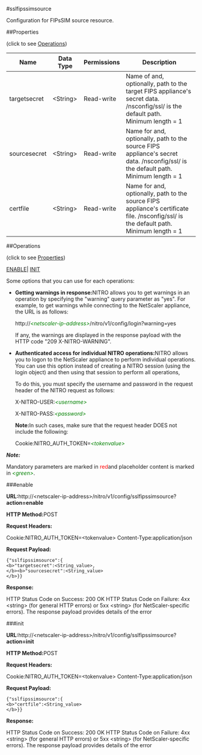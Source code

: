 #sslfipssimsource

Configuration for FIPsSIM source resource.


##Properties 
<span>(click to see [Operations](#opera))</span>


<table><thead><tr><th>Name</th><th>Data Type</th><th>Permissions</th><th>Description</th></tr></thead><tbody><tr><td>targetsecret</td><td>&lt;String></td><td>Read-write</td><td>Name of and, optionally, path to the target FIPS appliance's secret data. /nsconfig/ssl/ is the default path.<br>Minimum length = 1</td></tr><tr><td>sourcesecret</td><td>&lt;String></td><td>Read-write</td><td>Name for and, optionally, path to the source FIPS appliance's secret data. /nsconfig/ssl/ is the default path.<br>Minimum length = 1</td></tr><tr><td>certfile</td><td>&lt;String></td><td>Read-write</td><td>Name for and, optionally, path to the source FIPS appliance's certificate file. /nsconfig/ssl/ is the default path.<br>Minimum length = 1</td></tr></tbody></table>
##Operations 
<span>(click to see [Properties](#prope))</span>


[ENABLE](#e)| [INIT]()


Some options that you can use for each operations:
<ul><li><p><b>Getting warnings in response:</b>NITRO allows you to get warnings in an operation by specifying the "warning" query parameter as "yes". For example, to get warnings while connecting to the NetScaler appliance, the URL is as follows:</p><p>http://<span style="color:green;font-style:italic;">&lt;netscaler-ip-address&gt;</span>/nitro/v1/config/login?warning=yes</p><p>If any, the warnings are displayed in the response payload with the HTTP code "209 X-NITRO-WARNING".</p></li><li><p><b>Authenticated access for individual NITRO operations:</b>NITRO allows you to logon to the NetScaler appliance to perform individual operations. You can use this option instead of creating a NITRO session (using the login object) and then using that session to perform all operations,</p><p>To do this, you must specify the username and password in the request header of the NITRO request as follows:</p><p>X-NITRO-USER:<span style="color:green;font-style:italic;">&lt;username&gt;</span></p><p>X-NITRO-PASS:<span style="color:green;font-style:italic;">&lt;password&gt;</span></p><p><b>Note:</b>In such cases, make sure that the request header DOES not include the following:</p><p>Cookie:NITRO_AUTH_TOKEN=<span style="color:green;font-style:italic;">&lt;tokenvalue&gt;</span></p></li></ul>



***Note:*** 
Mandatory parameters are marked in <span style="color:#FF0000;">red</span>and placeholder content is marked in <span style="color:green;font-style:italic">&lt;green&gt;</span>.

###enable



<b>URL:</b>http://&lt;netscaler-ip-address&gt;/nitro/v1/config/sslfipssimsource?<b>action=enable</b>
<b>HTTP Method:</b>POST
<b>Request Headers:</b>

Cookie:NITRO_AUTH_TOKEN=&lt;tokenvalue&gt;Content-Type:application/json

<b>Request Payload: </b>```{"sslfipssimsource":{<b>"targetsecret":<String_value>,</b><b>"sourcesecret":<String_value></b>}}```
<b>Response:</b>
HTTP Status Code on Success: 200 OKHTTP Status Code on Failure: 4xx &lt;string&gt; (for general HTTP errors) or 5xx &lt;string&gt; (for NetScaler-specific errors). The response payload provides details of the error


###init



<b>URL:</b>http://&lt;netscaler-ip-address&gt;/nitro/v1/config/sslfipssimsource?<b>action=init</b>
<b>HTTP Method:</b>POST
<b>Request Headers:</b>

Cookie:NITRO_AUTH_TOKEN=&lt;tokenvalue&gt;Content-Type:application/json

<b>Request Payload: </b>```{"sslfipssimsource":{<b>"certfile":<String_value></b>}}```
<b>Response:</b>
HTTP Status Code on Success: 200 OKHTTP Status Code on Failure: 4xx &lt;string&gt; (for general HTTP errors) or 5xx &lt;string&gt; (for NetScaler-specific errors). The response payload provides details of the error


